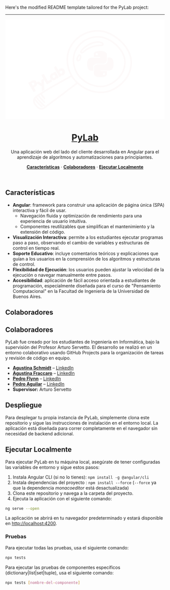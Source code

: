 Here's the modified README template tailored for the PyLab project:

---

<a href="https://fiuba-pylab.github.io/pylab-deploy/intro">
  <img alt="Aplicación interactiva PyLab para aprendizaje de Algoritmos y Programación." src="src/assets/logo-blanco.png">
  <h1 align="center">PyLab</h1>
</a>

<p align="center">
    Una aplicación web del lado del cliente desarrollada en Angular para el aprendizaje de algoritmos y automatizaciones para principiantes.  
</p>

<p align="center">
  <a href="#features"><strong>Características</strong></a> ·
  <a href="#colaboradores"><strong>Colaboradores</strong></a> ·
  <a href="#ejecutar-localmente"><strong>Ejecutar Localmente</strong></a>
</p>
<br/>

## Características

- **Angular**: framework para construir una aplicación de página única (SPA) interactiva y fácil de usar.
  - Navegación fluida y optimización de rendimiento para una experiencia de usuario intuitiva.
  - Componentes reutilizables que simplifican el mantenimiento y la extensión del código.
- **Visualización Interactiva**: permite a los estudiantes ejecutar programas paso a paso, observando el cambio de variables y estructuras de control en tiempo real.
- **Soporte Educativo**: incluye comentarios teóricos y explicaciones que guían a los usuarios en la comprensión de los algoritmos y estructuras de control.
- **Flexibilidad de Ejecución**: los usuarios pueden ajustar la velocidad de la ejecución o navegar manualmente entre pasos.
- **Accesibilidad**: aplicación de fácil acceso orientada a estudiantes de programación, especialmente diseñada para el curso de "Pensamiento Computacional" en la Facultad de Ingeniería de la Universidad de Buenos Aires.

## Colaboradores
## Colaboradores

PyLab fue creado por los estudiantes de Ingeniería en Informática, bajo la supervisión del Profesor Arturo Servetto. El desarrollo se realizó en un entorno colaborativo usando GitHub Projects para la organización de tareas y revisión de código en equipo.

- **[Agustina Schmidt](https://github.com/agusschmidt)** – [LinkedIn](https://www.linkedin.com/in/agustina-schmidt/)
- **[Agustina Fraccaro](https://github.com/agusfraccaro)** – [LinkedIn](https://www.linkedin.com/in/agustina-fraccaro-b306b5213/)
- **[Pedro Flynn](https://github.com/LordOfThePing)** – [LinkedIn](https://www.linkedin.com/in/pedro-flynn/)
- **[Pedro Aguilar](https://github.com/PedroAguilar98)** – [LinkedIn](https://www.linkedin.com/in/pedro-aguilar-527001223/)
- **Supervisor:** Arturo Servetto

## Despliegue

Para desplegar tu propia instancia de PyLab, simplemente clona este repositorio y sigue las instrucciones de instalación en el entorno local. La aplicación está diseñada para correr completamente en el navegador sin necesidad de backend adicional.

## Ejecutar Localmente

Para ejecutar PyLab en tu máquina local, asegúrate de tener configuradas las variables de entorno y sigue estos pasos:

1. Instala Angular CLI (si no lo tienes): `npm install -g @angular/cli`
2. Instala dependencias del proyecto : `npm install --force` 
    (`--force` ya que la dependencia _monacoeditor_ está desactualizada)
3. Clona este repositorio y navega a la carpeta del proyecto.
4. Ejecuta la aplicación con el siguiente comando:

```bash
ng serve --open
```

La aplicación se abrirá en tu navegador predeterminado y estará disponible en [http://localhost:4200](http://localhost:4200).

### Pruebas

Para ejecutar todas las pruebas, usa el siguiente comando:

```bash
npx tests
```

Para ejecutar las pruebas de componentes específicos (dictionary|list|set|tuple), usa el siguiente comando:

```bash
npx tests [nombre-del-componente]
```